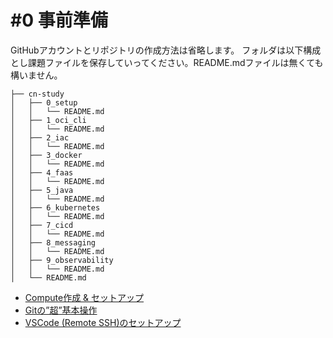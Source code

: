 # #0 事前準備

GitHubアカウントとリポジトリの作成方法は省略します。
フォルダは以下構成とし課題ファイルを保存していってください。README.mdファイルは無くても構いません。
```
├── cn-study
│   ├── 0_setup
│   │   └── README.md
│   ├── 1_oci_cli
│   │   └── README.md
│   ├── 2_iac
│   │   └── README.md
│   ├── 3_docker
│   │   └── README.md
│   ├── 4_faas
│   │   └── README.md
│   ├── 5_java
│   │   └── README.md
│   ├── 6_kubernetes
│   │   └── README.md
│   ├── 7_cicd
│   │   └── README.md
│   ├── 8_messaging
│   │   └── README.md
│   ├── 9_observability
│   │   └── README.md
│   └── README.md
```

- [Compute作成 & セットアップ](./compute_setup.md)
- [Gitの”超”基本操作](./git_command.md)
- [VSCode (Remote SSH)のセットアップ](./vscode_remotessh.md)






